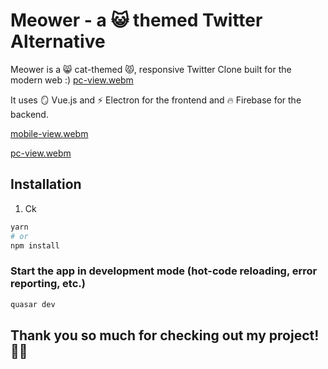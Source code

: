 # Meower - a 😺 themed Twitter Alternative

Meower is a 😸 cat-themed 😾, responsive Twitter Clone built for the modern web :)
[pc-view.webm](https://user-images.githubusercontent.com/53611087/183252839-5094a60f-2372-4094-9e5a-3e4b23f22c93.webm)

It uses 🪞 Vue.js and ⚡ Electron for the frontend and 🔥 Firebase for the backend.

[mobile-view.webm](https://user-images.githubusercontent.com/53611087/183252540-d7803c91-98f6-42f4-95ce-656f97aed448.webm)

[pc-view.webm](https://user-images.githubusercontent.com/53611087/183252839-5094a60f-2372-4094-9e5a-3e4b23f22c93.webm)

## 

## Installation
1. Ck
```bash
yarn
# or
npm install
```

### Start the app in development mode (hot-code reloading, error reporting, etc.)
```bash
quasar dev
```
## Thank you so much for checking out my project! :metal:&#127999; 
